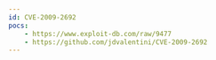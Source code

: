 ```yaml
---
id: CVE-2009-2692
pocs:
    - https://www.exploit-db.com/raw/9477
    - https://github.com/jdvalentini/CVE-2009-2692
---
```

